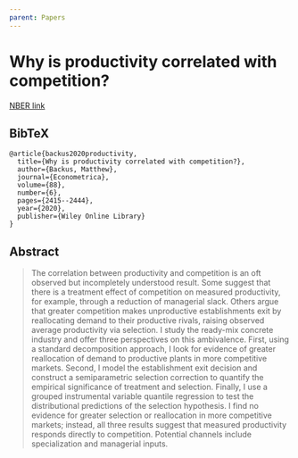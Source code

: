 ```yaml
---
parent: Papers
---
```


# Why is productivity correlated with competition?

[NBER link](https://www.nber.org/system/files/working_papers/w25748/w25748.pdf)

## BibTeX
```
@article{backus2020productivity,
  title={Why is productivity correlated with competition?},
  author={Backus, Matthew},
  journal={Econometrica},
  volume={88},
  number={6},
  pages={2415--2444},
  year={2020},
  publisher={Wiley Online Library}
}
```

## Abstract

> The correlation between productivity and competition is an oft observed but incompletely understood result. Some suggest that there is a treatment effect of competition on measured productivity, for example, through a reduction of managerial slack. Others argue that greater competition makes unproductive establishments exit by reallocating demand to their productive rivals, raising observed average productivity via selection. I study the ready-mix concrete industry and offer three perspectives on this ambivalence. First, using a standard decomposition approach, I look for evidence of greater reallocation of demand to productive plants in more competitive markets. Second, I model the establishment exit decision and construct a semiparametric selection correction to quantify the empirical significance of treatment and selection. Finally, I use a grouped instrumental variable quantile regression to test the distributional predictions of the selection hypothesis. I find no evidence for greater selection or reallocation in more competitive markets; instead, all three results suggest that measured productivity responds directly to competition. Potential channels include specialization and managerial inputs.





